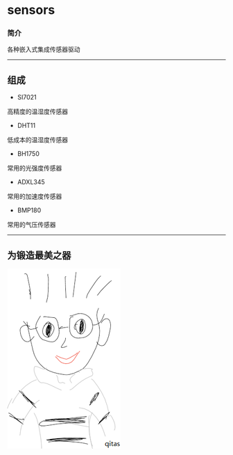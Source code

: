 ﻿# sensors

### 简介

各种嵌入式集成传感器驱动

---

## 组成

- SI7021

高精度的温湿度传感器

- DHT11

低成本的温湿度传感器

- BH1750

常用的光强度传感器

- ADXL345

常用的加速度传感器

- BMP180

常用的气压传感器

---

## 为锻造最美之器
[![sites](qitas/qitas.png)](http://www.qitas.cn)
